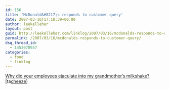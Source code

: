 ```yaml
---
id: 156
title: 'McDonald&#8217;s responds to customer query'
date: 2007-03-16T17:18:39+00:00
author: leekelleher
layout: post
guid: http://leekelleher.com/linklog/2007/03/16/mcdonalds-responds-to-customer-query/
permalink: /2007/03/16/mcdonalds-responds-to-customer-query/
dsq_thread_id:
  - 1453078957
categories:
  - food
  - linklog
---
```

[Why did your employees ejaculate into my grandmother&#8217;s milkshake?](http://www.theregister.co.uk/2007/03/16/make_your_own_mind_up/) [ta[cheeze](http://www.lifejustbounces.com/cheese/)]